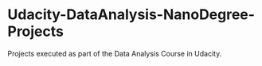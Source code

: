 # Udacity-DataAnalysis-NanoDegree-Projects
Projects executed as part of the Data Analysis Course in Udacity.
